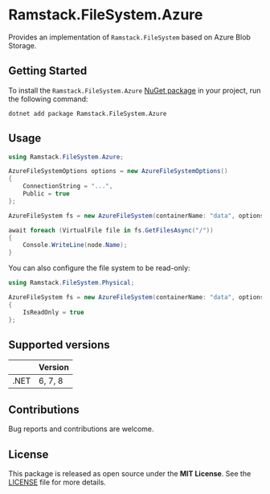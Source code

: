 # Ramstack.FileSystem.Azure

Provides an implementation of `Ramstack.FileSystem` based on Azure Blob Storage.

## Getting Started

To install the `Ramstack.FileSystem.Azure` [NuGet package](https://www.nuget.org/packages/Ramstack.FileSystem.Azure)
in your project, run the following command:
```console
dotnet add package Ramstack.FileSystem.Azure
```
## Usage

```csharp
using Ramstack.FileSystem.Azure;

AzureFileSystemOptions options = new AzureFileSystemOptions()
{
    ConnectionString = "...",
    Public = true
};

AzureFileSystem fs = new AzureFileSystem(containerName: "data", options);

await foreach (VirtualFile file in fs.GetFilesAsync("/"))
{
    Console.WriteLine(node.Name);
}
```

You can also configure the file system to be read-only:
```csharp
using Ramstack.FileSystem.Physical;

AzureFileSystem fs = new AzureFileSystem(containerName: "data", options)
{
    IsReadOnly = true
};
```

## Supported versions

|      | Version |
|------|---------|
| .NET | 6, 7, 8 |

## Contributions

Bug reports and contributions are welcome.

## License

This package is released as open source under the **MIT License**.
See the [LICENSE](https://github.com/rameel/ramstack.virtualfiles/blob/main/LICENSE) file for more details.
